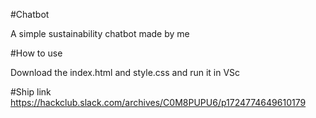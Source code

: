 #Chatbot

A simple sustainability chatbot made by me

#How to use

Download the index.html and style.css and run it in VSc

#Ship link
https://hackclub.slack.com/archives/C0M8PUPU6/p1724774649610179
